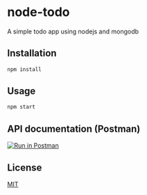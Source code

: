 # node-todo
A simple todo app using nodejs and mongodb
## Installation
```bash
npm install
```
## Usage
```bash
npm start
```
## API documentation (Postman)
[![Run in Postman](https://run.pstmn.io/button.svg)](https://documenter.getpostman.com/view/7075708/2s9YC4WZQf)

## License
[MIT](https://choosealicense.com/licenses/mit/)

